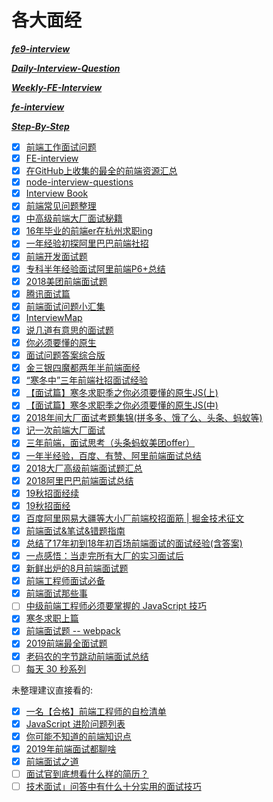  #  各大面经 #
 
***[fe9-interview](https://github.com/frontend9/fe9-interview)***

***[Daily-Interview-Question](https://github.com/Advanced-Frontend/Daily-Interview-Question)***

***[Weekly-FE-Interview](https://github.com/airuikun/Weekly-FE-Interview)***

***[fe-interview](https://github.com/haizlin/fe-interview)***

***[Step-By-Step](https://github.com/YvetteLau/Step-By-Step)***

- [x] [前端工作面试问题](https://h5bp.org/Front-end-Developer-Interview-Questions/translations/chinese/)
- [x] [FE-interview](https://github.com/qiu-deqing/FE-interview)
- [x] [在GitHub上收集的最全的前端资源汇总](https://github.com/helloqingfeng/Awsome-Front-End-learning-resource)
- [x] [node-interview-questions](https://github.com/jimuyouyou/node-interview-questions)
- [x] [Interview Book](https://github.com/Mountain-Buzhou/Interview-Book)
- [x] [前端常见问题整理](https://juejin.im/post/5ac43e7c6fb9a028d1414f84)
- [x] [中高级前端大厂面试秘籍](https://juejin.im/post/5c64d15d6fb9a049d37f9c20)
- [x] [16年毕业的前端er在杭州求职ing](https://juejin.im/post/5a64541bf265da3e2d338862)
- [x] [一年经验初探阿里巴巴前端社招](https://github.com/jawil/blog/issues/22)
- [x] [前端开发面试题](https://github.com/markyun/My-blog/tree/master/Front-end-Developer-Questions)
- [x] [专科半年经验面试阿里前端P6+总结](https://juejin.im/post/5a92c23b5188257a6b06110b)
- [x] [2018美团前端面试题](https://juejin.im/post/5a96c6326fb9a063626408c8)
- [x] [腾讯面试篇](https://juejin.im/post/5c1eec7bf265da61477034ae)
- [x] [前端面试问题小汇集](https://juejin.im/post/5abf8a25f265da23994ea8fa?utm_medium=fe&utm_source=weixinqun)
- [x] [InterviewMap](https://yuchengkai.cn/docs/frontend/#%E5%86%85%E7%BD%AE%E7%B1%BB%E5%9E%8B)
- [x] [说几道有意思的面试题](https://juejin.im/post/5c7a346f518825620677ebe8)
- [x] [你必须要懂的原生](https://juejin.im/post/5cab0c45f265da2513734390)
- [x] [面试问题答案综合版](https://github.com/poetries/FE-Interview-Questions/issues/2)
- [x] [金三银四魔都两年半前端面经](https://juejin.im/post/5cb87f9df265da03555c78ec)
- [x] [“寒冬中”三年前端社招面试经验](https://juejin.im/post/5cb99067f265da038860b239?from=groupmessage&isappinstalled=0)
- [x] [【面试篇】寒冬求职季之你必须要懂的原生JS(上)](https://juejin.im/post/5cab0c45f265da2513734390)
- [x] [【面试篇】寒冬求职季之你必须要懂的原生JS(中)](https://juejin.im/post/5cbd1e33e51d45789161d053)
- [x] [2018年间大厂面试考题集锦(拼多多、饿了么、头条、蚂蚁等)](https://juejin.im/post/5c6297626fb9a04a0e2dada7)
- [x] [记一次前端大厂面试](https://www.zhihu.com/question/41466747/answer/603319365)
- [x] [三年前端，面试思考（头条蚂蚁美团offer）](https://mp.weixin.qq.com/s?__biz=MzI5MjUxNjA4Mw==&mid=2247484348&idx=1&sn=18f6467ddcb4376be022f72e903f7ebc&chksm=ec017a20db76f33677f5677d53d2a52a5b168fdd758abb967c9be5d5f173ff55276e27b55e1d&scene=0&xtrack=1&ascene=56&devicetype=iOS12.0.1&version=16070322&nettype=WIFI&abtest_cookie=BQABAAoACwANABMAFAAFACOXHgBZmR4AhZkeAIqZHgCMmR4AAAA%3D&lang=zh_CN&fontScale=100&pass_ticket=mvN3L77m1anuvk9fxaZLFPLf2Tmj4Av4WWay1z2eWoAgWd0hb4uj7gNE8vxNGxAn&wx_header=1)
- [x] [一年半经验，百度、有赞、阿里前端面试总结](https://juejin.im/post/5befeb5051882511a8527dbe)
- [x] [2018大厂高级前端面试题汇总](https://mp.weixin.qq.com/s/T9vM95jj1GX3kaCOMCUGIw)
- [x] [2018阿里巴巴前端面试总结](https://blog.ihoey.com/posts/Interview/2018-02-28-alibaba-interview.html)
- [x] [19秋招面经续](https://juejin.im/post/5b7432076fb9a009820daa37)
- [x] [19秋招面经](https://juejin.im/post/5b5193e6e51d4519133fa700)
- [x] [百度阿里网易大疆等大小厂前端校招面筋 | 掘金技术征文](https://juejin.im/post/5bb470295188255c5e66f88f)
- [x] [前端面试&笔试&错题指南](https://github.com/forrany/Web-Project)
- [x] [总结了17年初到18年初百场前端面试的面试经验(含答案)](https://segmentfault.com/a/1190000015591521)
- [x] [一点感悟：当走完所有大厂的实习面试后](https://juejin.im/post/5b68f384f265da0fa00a3df0)
- [x] [新鲜出炉的8月前端面试题](https://segmentfault.com/a/1190000015916686)
- [x] [前端工程师面试必备](https://juejin.im/post/5cd0bdfc6fb9a031f10ca08c)
- [x] [前端面试那些事](https://juejin.im/post/5a59db5a518825732d7f8ce5)
- [ ] [中级前端工程师必须要掌握的 JavaScript 技巧](https://github.com/yeyan1996/JavaScript)
- [x] [寒冬求职上篇](https://juejin.im/post/5cdb7bc26fb9a0321557044d)
- [x] [前端面试题 -- webpack](https://github.com/Roamen/web-document/issues/7#w15)
- [x] [2019前端最全面试题](https://zhuanlan.zhihu.com/p/63962882?utm_source=wechat_session&utm_medium=social&utm_oi=663734070933196800)
- [x] [老码农的字节跳动前端面试总结](https://zhuanlan.zhihu.com/p/68974750)
- [ ] [每天 30 秒系列](https://github.com/b3log/30-seconds-zh_CN)

未整理建议直接看的:
- [x] [一名【合格】前端工程师的自检清单](https://zhuanlan.zhihu.com/p/64098516)
- [x] [JavaScript 进阶问题列表](https://juejin.im/post/5d0644976fb9a07ed064b0ca)
- [x] [你可能不知道的前端知识点](https://github.com/justjavac/the-front-end-knowledge-you-may-not-know)
- [x] [2019年前端面试都聊啥](https://mp.weixin.qq.com/s/e-IC588SZPJK2QRBm3KuHA)
- [x] [前端面试之道](https://wangtunan.github.io/blog/interview/#javascript%E5%9F%BA%E7%A1%80%E7%9F%A5%E8%AF%86%E9%9D%A2%E8%AF%95%E9%A2%98)
- [ ] [面试官到底想看什么样的简历？](https://mp.weixin.qq.com/s/UGLq5mW0vdexfnNOpoErmQ)
- [ ] [技术面试」问答中有什么十分实用的面试技巧](https://juejin.im/post/5d30c0cd6fb9a07efd474427)
